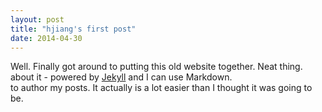 ```yaml
---
layout: post
title: "hjiang's first post"
date: 2014-04-30
---
```


Well. Finally got around to putting this old website together. Neat thing.  
about it - powered by [Jekyll](http://jekyllrb.com) and I can use Markdown.  
to author my posts. It actually is a lot easier than I thought it was going to be.  
